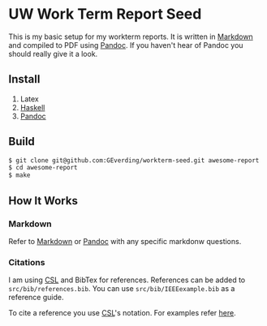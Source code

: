 # UW Work Term Report Seed
This is my basic setup for my workterm reports.  It is written in [Markdown][4]
and compiled to PDF using [Pandoc][2].  If you haven't hear of Pandoc you should
really give it a look.

## Install
1. Latex
2. [Haskell](http://www.haskell.org/platform/)
3. [Pandoc][2]

## Build
```sh
$ git clone git@github.com:GEverding/workterm-seed.git awesome-report
$ cd awesome-report
$ make
```

## How It Works
### Markdown
Refer to [Markdown][4] or [Pandoc][2] with any specific markdonw questions.

### Citations
I am using [CSL][1] and BibTex for references. References can be added to ```src/bib/references.bib```.  You can use ```src/bib/IEEEexample.bib```
as a reference guide.  

To cite a reference you use [CSL][1]'s notation.  For examples refer [here][3].

[1]: http://citationstyles.org/ 
[2]: http://johnmacfarlane.net/pandoc/index.html
[3]: http://johnmacfarlane.net/pandoc/demos.html
[4]: http://daringfireball.net/projects/markdown/

